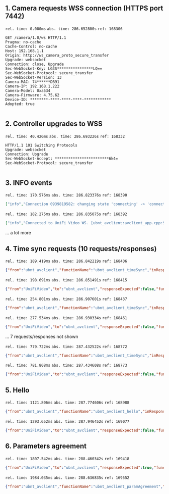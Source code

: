 

## 1. Camera requests WSS connection (HTTPS port 7442)

`rel. time: 0.000ms`
`abs. time: 286.652800s`
`ref: 168306`

```http
GET /camera/1.0/ws HTTP/1.1
Pragma: no-cache
Cache-Control: no-cache
Host: 192.168.1.1
Origin: http://ws_camera_proto_secure_transfer
Upgrade: websocket
Connection: close, Upgrade
Sec-WebSocket-Key: LG3S****************LQ==
Sec-WebSocket-Protocol: secure_transfer
Sec-WebSocket-Version: 13
Camera-MAC: 74******DB91
Camera-IP: 192.168.1.222
Camera-Model: 0xa534
Camera-Firmware: 4.75.62
Device-ID: ********-****-****-****-************
Adopted: true


```

## 2. Controller upgrades to WSS

`rel. time: 40.426ms`
`abs. time: 286.693226s`
`ref: 168332`

```http
HTTP/1.1 101 Switching Protocols
Upgrade: websocket
Connection: Upgrade
Sec-WebSocket-Accept: ************************6k4=
Sec-WebSocket-Protocol: secure_transfer


```

## 3. INFO events

`rel. time: 170.576ms`
`abs. time: 286.823376s`
`ref: 168390`

```json
["info","Connection 0939819582: changing state 'connecting' -> 'connected' [ubnt_avclient:connection_state.cpp:SetState:28]",{"datetime":"2025-09-15T20:43:37Z","ident":"avclient","pid":783,"uptime":"1270142308,680"}]
```


`rel. time: 182.275ms`
`abs. time: 286.835075s`
`ref: 168392`

```json
["info","Connected to UniFi Video WS. [ubnt_avclient:avclient_app.cpp:Service:1059]",{"datetime":"2025-09-15T20:43:37Z","ident":"avclient","pid":783,"uptime":"1270142308,682"}]
```

... a lot more

## 4. Time sync requests (10 requests/responses)

`rel. time: 189.419ms`
`abs. time: 286.842219s`
`ref: 168406`

```json
{"from":"ubnt_avclient","functionName":"ubnt_avclient_timeSync","inResponseTo":0,"messageId":51329504,"payload":{"timeDelta":0},"responseExpected":true,"timeStamp":"2025-09-15T20:43:37.538+00:00","to":"UniFiVideo"}
```

`rel. time: 198.691ms`
`abs. time: 286.851491s`
`ref: 168415`

```json
{"from":"UniFiVideo","to":"ubnt_avclient","responseExpected":false,"functionName":"ubnt_avclient_timeSync","messageId":10000,"inResponseTo":51329504,"payload":{"t1":1757969017574,"t2":1757969017574}}
```

`rel. time: 254.801ms`
`abs. time: 286.907601s`
`ref: 168437`

```json
{"from":"ubnt_avclient","functionName":"ubnt_avclient_timeSync","inResponseTo":10000,"messageId":51329505,"payload":{"timeDelta":0},"responseExpected":true,"timeStamp":"2025-09-15T20:43:37.603+00:00","to":"UniFiVideo"}
```

`rel. time: 277.534ms`
`abs. time: 286.930334s`
`ref: 168461`

```json
{"from":"UniFiVideo","to":"ubnt_avclient","responseExpected":false,"functionName":"ubnt_avclient_timeSync","messageId":10001,"inResponseTo":51329505,"payload":{"t1":1757969017654,"t2":1757969017654}}
```

... 7 requests/responses not shown

`rel. time: 779.722ms`
`abs. time: 287.432522s`
`ref: 168772`

```json
{"from":"ubnt_avclient","functionName":"ubnt_avclient_timeSync","inResponseTo":10009,"messageId":51329513,"payload":{"timeDelta":0},"responseExpected":true,"timeStamp":"2025-09-15T20:43:38.123+00:00","to":"UniFiVideo"}
```

`rel. time: 781.808ms`
`abs. time: 287.434608s`
`ref: 168773`

```json
{"from":"UniFiVideo","to":"ubnt_avclient","responseExpected":false,"functionName":"ubnt_avclient_timeSync","messageId":10010,"inResponseTo":51329513,"payload":{"t1":1757969018158,"t2":1757969018158}}
```

## 5. Hello

`rel. time: 1121.806ms`
`abs. time: 287.774606s`
`ref: 168988`

```json
{"from":"ubnt_avclient","functionName":"ubnt_avclient_hello","inResponseTo":0,"messageId":51329514,"payload":{"adoptionCode":"","connectionHost":"192.168.1.1","connectionSecurePort":7442,"features":{"accelerometer":true,"adjustableIR":false,"aec":[],"aecTalkbackSwitch":false,"audioCodecs":["aac","opus"],"autoICROnly":true,"battery":false,"bluetooth":false,"chimeControl":false,"doorAccessConfig":false,"endlesspan":false,"externalIR":false,"externalIRAutodetect":false,"fingerprint":false,"fisheye":false,"flash":false,"fullHdSnapshot":true,"hallwayMode":false,"hdr":true,"hotplug":{"extender":{"attached":false}},"lcdScreen":false,"ldc":true,"ledIR":true,"ledStatus":true,"lineIn":false,"luxCheck":false,"magicZoom":false,"maxScaleDownLevel":0,"mic":true,"motionDetect":["enhanced"],"nfc":false,"opticalZoom":false,"opusSampleRates":[12000,16000,24000,48000],"pirMotionDetect":false,"presetTour":false,"privacyMask":true,"privacyMasks":{"maxZones":16,"rectangleOnly":false},"ptz":false,"resetIC":false,"rtc":false,"sdmmc":false,"smokeCover":false,"speaker":false,"squareEventThumbnail":true,"streamEncryptable":false,"supportCustomRingtone":false,"touchFocus":false,"truedaynight":true,"verticalFlipWarning":false,"videoCodecs":["h264","mjpg"],"videoMode":["default","sport","slowShutter"],"videoModeMaxFps":[25,25,20],"videoSourceCount":1,"wifi":false},"fwVersion":"UVC.S2L.v4.75.62.67.e71c6e5.250411.1421","hwrev":8,"ip":"192.168.1.222","mac":"74******DB91","model":"UVC G3 Flex","name":"G3 Flex","protocolVersion":67,"rebootTimeoutSec":30,"semver":"4.75.62","upgradeTimeoutSec":150,"uptime":3126957},"responseExpected":false,"timeStamp":"2025-09-15T20:43:38.458+00:00","to":"UniFiVideo"}
```

`rel. time: 1293.652ms`
`abs. time: 287.946452s`
`ref: 169077`

```json
{"from":"UniFiVideo","to":"ubnt_avclient","responseExpected":false,"functionName":"ubnt_avclient_hello","messageId":10013,"inResponseTo":51329514,"payload":{"protocolVersion":67,"controllerName":"****","controllerUuid":"********-****-****-****-************","controllerVersion":"6.1.68","overrideUuid":true}}
```

## 6. Parameters agreement

`rel. time: 1807.542ms`
`abs. time: 288.460342s`
`ref: 169418`

```json
{"from":"UniFiVideo","to":"ubnt_avclient","responseExpected":true,"functionName":"ubnt_avclient_paramAgreement","messageId":10037,"inResponseTo":0,"payload":{"enableStatusCodes":true,"useHeartbeats":false,"heartbeatsTimeoutMs":60000}}
```

`rel. time: 1984.035ms`
`abs. time: 288.636835s`
`ref: 169552`

```json
{"from":"ubnt_avclient","functionName":"ubnt_avclient_paramAgreement","inResponseTo":10037,"messageId":51329515,"payload":{"authToken":"7392********************************************************f613"},"responseExpected":false,"timeStamp":"2025-09-15T20:43:39.212+00:00","to":"UniFiVideo"}
```
